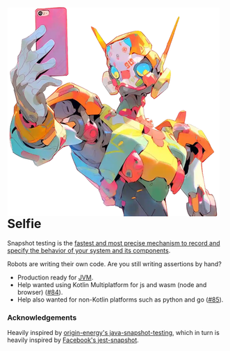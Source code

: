 # <img align="left" src="docs/selfie_logo_only.png"> Selfie 

Snapshot testing is the [fastest and most precise mechanism to record and specify the behavior of your system and its components](https://thecontextwindow.ai/p/temporarily-embarrassed-snapshots).

Robots are writing their own code. Are you still writing assertions by hand?

- Production ready for [JVM](https://selfie.diffplug.com/jvm).
- Help wanted using Kotlin Multiplatform for js and wasm (node and browser) ([#84](https://github.com/diffplug/selfie/issues/84)).
- Help also wanted for non-Kotlin platforms such as python and go ([#85](https://github.com/diffplug/selfie/issues/85)).

### Acknowledgements

Heavily inspired by [origin-energy's java-snapshot-testing](https://github.com/origin-energy/java-snapshot-testing), which in turn is heavily inspired by [Facebook's jest-snapshot](https://jestjs.io/docs/snapshot-testing).
